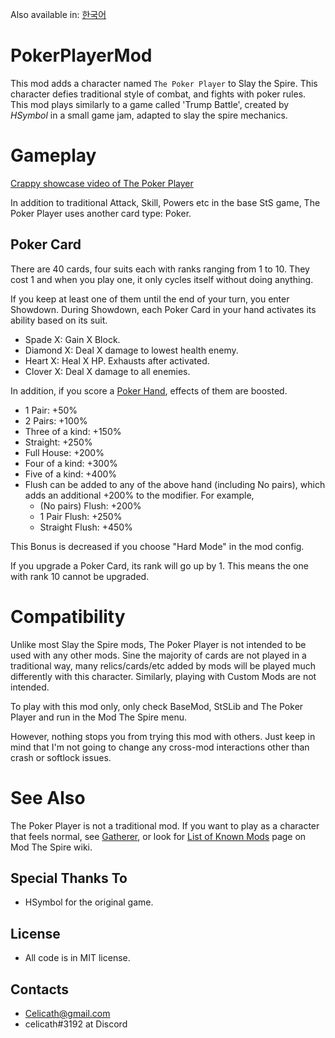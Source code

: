 Also available in: [한국어](README-KOR.md)

# PokerPlayerMod

This mod adds a character named `The Poker Player` to Slay the Spire. This character defies traditional style of combat, and fights with poker rules. This mod plays similarly to a game called 'Trump Battle', created by *HSymbol* in a small game jam, adapted to slay the spire mechanics.

# Gameplay

[Crappy showcase video of The Poker Player](https://youtu.be/jc1tZhmU0UY)

In addition to traditional Attack, Skill, Powers etc in the base StS game, The Poker Player uses another card type: Poker.

## Poker Card
There are 40 cards, four suits each with ranks ranging from 1 to 10. They cost 1 and when you play one, it only cycles itself without doing anything.

If you keep at least one of them until the end of your turn, you enter Showdown. During Showdown, each Poker Card in your hand activates its ability based on its suit.
- Spade X: Gain X Block.
- Diamond X: Deal X damage to lowest health enemy.
- Heart X: Heal X HP. Exhausts after activated.
- Clover X: Deal X damage to all enemies.

In addition, if you score a [Poker Hand](https://en.wikipedia.org/wiki/List_of_poker_hands), effects of them are boosted.
- 1 Pair: +50%
- 2 Pairs: +100%
- Three of a kind: +150%
- Straight: +250%
- Full House: +200%
- Four of a kind: +300%
- Five of a kind: +400%
- Flush can be added to any of the above hand (including No pairs), which adds an additional +200% to the modifier. For example,
  - (No pairs) Flush: +200%
  - 1 Pair Flush: +250%
  - Straight Flush: +450%

This Bonus is decreased if you choose "Hard Mode" in the mod config.

If you upgrade a Poker Card, its rank will go up by 1. This means the one with rank 10 cannot be upgraded.

# Compatibility
Unlike most Slay the Spire mods, The Poker Player is not intended to be used with any other mods. Sine the majority of cards are not played in a traditional way, many relics/cards/etc added by mods will be played much differently with this character. Similarly, playing with Custom Mods are not intended.

To play with this mod only, only check BaseMod, StSLib and The Poker Player and run in the Mod The Spire menu.

However, nothing stops you from trying this mod with others. Just keep in mind that I'm not going to change any cross-mod interactions other than crash or softlock issues.

# See Also
The Poker Player is not a traditional mod. If you want to play as a character that feels normal, see [Gatherer](https://github.com/Celicath/GathererMod), or look for [List of Known Mods](https://github.com/kiooeht/ModTheSpire/wiki/List-of-Known-Mods) page on Mod The Spire wiki.

## Special Thanks To
- HSymbol for the original game.

## License
- All code is in MIT license.

## Contacts
- Celicath@gmail.com
- celicath#3192 at Discord
